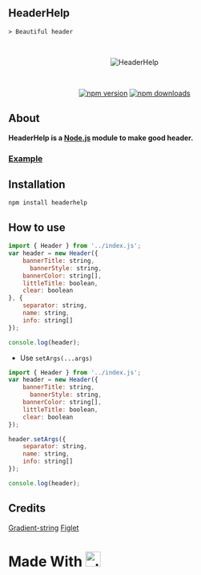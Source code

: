 ## HeaderHelp

```
> Beautiful header
```

<div align="center">
  <br />
  <p>
    <img src="https://media.discordapp.net/attachments/1095383942565220524/1105617792864092170/image.png" alt="HeaderHelp" />
  </p>
  <br />
  <p>
    <a href="https://www.npmjs.com/package/headerhelp"><img src="https://img.shields.io/npm/v/headerhelp" alt="npm version" /></a>
    <a href="https://www.npmjs.com/package/headerhelp"><img src="https://img.shields.io/npm/dt/headerhelp" alt="npm downloads" /></a>
  </p>
</div>

## About

<strong>HeaderHelp is a [Node.js](https://nodejs.org) module to make good header.</strong>

### <strong>[Example](https://github.com/Lykiooo/HeaderHelp/tree/master/example)</strong>

## Installation

```sh-session
npm install headerhelp
```

## How to use
```js
import { Header } from '../index.js';
var header = new Header({
    bannerTitle: string,
	  bannerStyle: string,
    bannerColor: string[],
    littleTitle: boolean,
    clear: boolean
}, {
    separator: string,
    name: string,
    info: string[]
});

console.log(header);
```
- Use ``setArgs(...args)``
```js
import { Header } from '../index.js';
var header = new Header({
    bannerTitle: string,
	  bannerStyle: string,
    bannerColor: string[],
    littleTitle: boolean,
    clear: boolean
});

header.setArgs({
    separator: string,
    name: string,
    info: string[]
});

console.log(header);
```

## Credits
[Gradient-string](https://www.npmjs.com/package/gradient-string)
[Figlet](https://www.npmjs.com/package/figlet)

# Made With <img src="https://cdn3.emoji.gg/emojis/7835-sakuramikohappy.gif" alt="." width="30" height="30"/>

